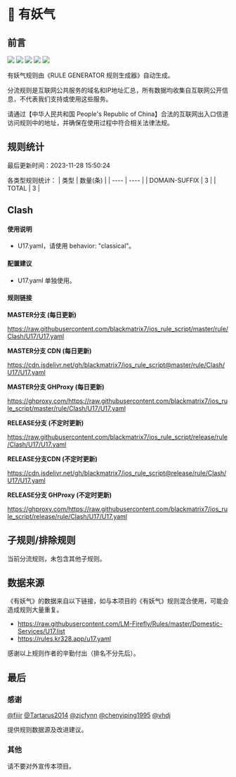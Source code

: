 # 🧸 有妖气

## 前言

![](https://shields.io/badge/-移除重复规则-ff69b4) ![](https://shields.io/badge/-DOMAIN与DOMAIN--SUFFIX合并-green) ![](https://shields.io/badge/-DOMAIN--SUFFIX间合并-critical) ![](https://shields.io/badge/-DOMAIN--SUFFIX与DOMAIN--KEYWORD合并-blue) ![](https://shields.io/badge/-IP--CIDR(6)合并-blueviolet) 

有妖气规则由《RULE GENERATOR 规则生成器》自动生成。

分流规则是互联网公共服务的域名和IP地址汇总，所有数据均收集自互联网公开信息，不代表我们支持或使用这些服务。

请通过【中华人民共和国 People's Republic of China】合法的互联网出入口信道访问规则中的地址，并确保在使用过程中符合相关法律法规。

## 规则统计

最后更新时间：2023-11-28 15:50:24

各类型规则统计：
| 类型 | 数量(条)  | 
| ---- | ----  |
| DOMAIN-SUFFIX | 3  | 
| TOTAL | 3  | 


## Clash 

#### 使用说明
- U17.yaml，请使用 behavior: "classical"。

#### 配置建议
- U17.yaml 单独使用。

#### 规则链接
**MASTER分支 (每日更新)**

https://raw.githubusercontent.com/blackmatrix7/ios_rule_script/master/rule/Clash/U17/U17.yaml

**MASTER分支 CDN (每日更新)**

https://cdn.jsdelivr.net/gh/blackmatrix7/ios_rule_script@master/rule/Clash/U17/U17.yaml

**MASTER分支 GHProxy (每日更新)**

https://ghproxy.com/https://raw.githubusercontent.com/blackmatrix7/ios_rule_script/master/rule/Clash/U17/U17.yaml

**RELEASE分支 (不定时更新)**

https://raw.githubusercontent.com/blackmatrix7/ios_rule_script/release/rule/Clash/U17/U17.yaml

**RELEASE分支CDN (不定时更新)**

https://cdn.jsdelivr.net/gh/blackmatrix7/ios_rule_script@release/rule/Clash/U17/U17.yaml

**RELEASE分支 GHProxy (不定时更新)**

https://ghproxy.com/https://raw.githubusercontent.com/blackmatrix7/ios_rule_script/release/rule/Clash/U17/U17.yaml

## 子规则/排除规则


当前分流规则，未包含其他子规则。

## 数据来源

《有妖气》的数据来自以下链接，如与本项目的《有妖气》规则混合使用，可能会造成规则大量重复。

- https://raw.githubusercontent.com/LM-Firefly/Rules/master/Domestic-Services/U17.list
- https://rules.kr328.app/u17.yaml


感谢以上规则作者的辛勤付出（排名不分先后）。

## 最后

### 感谢

[@fiiir](https://github.com/fiiir) [@Tartarus2014](https://github.com/Tartarus2014) [@zjcfynn](https://github.com/zjcfynn) [@chenyiping1995](https://github.com/chenyiping1995) [@vhdj](https://github.com/vhdj)

提供规则数据源及改进建议。

### 其他

请不要对外宣传本项目。
